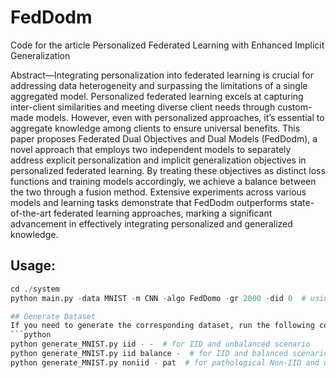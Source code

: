 # FedDodm
Code for the article Personalized Federated Learning with Enhanced Implicit Generalization

Abstract—Integrating personalization into federated learning is crucial for addressing data heterogeneity and surpassing the limitations of a single aggregated model. Personalized federated learning excels at capturing inter-client similarities and meeting diverse client needs through custom-made models. However, even with personalized approaches, it’s essential to aggregate knowledge among clients to ensure universal benefits. This paper proposes Federated Dual Objectives and Dual Models (FedDodm), a novel approach that employs two independent models to separately address explicit personalization and implicit generalization objectives in personalized federated learning. By treating these objectives as distinct loss functions and training models accordingly, we achieve a balance between the two through a fusion method. Extensive experiments across various models and learning tasks demonstrate that FedDodm outperforms state-of-the-art federated learning approaches, marking a significant advancement in effectively integrating personalized and generalized knowledge.

## Usage:
```python
cd ./system
python main.py -data MNIST -m CNN -algo FedDomo -gr 2000 -did 0  # using the MNIST dataset, the FedDomo

## Generate Dataset
If you need to generate the corresponding dataset, run the following commands:
```python
python generate_MNIST.py iid - -  # for IID and unbalanced scenario
python generate_MNIST.py iid balance -  # for IID and balanced scenario
python generate_MNIST.py noniid - pat  # for pathological Non-IID and unbalanced scenario
